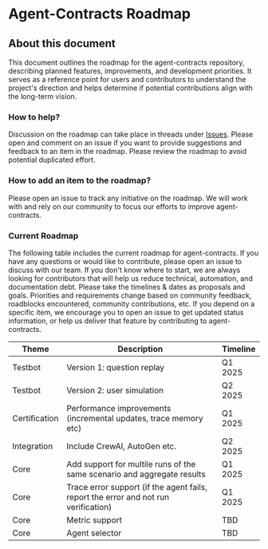 # Agent-Contracts Roadmap

## About this document

This document outlines the roadmap for the agent-contracts repository, describing planned features, improvements, and development priorities.
It serves as a reference point for users and contributors to understand the project's direction and helps determine if potential contributions align with the long-term vision.

### How to help?

Discussion on the roadmap can take place in threads under [Issues](https://github.com/relari-ai/agent-contracts/issues).
Please open and comment on an issue if you want to provide suggestions and feedback to an item in the roadmap.
Please review the roadmap to avoid potential duplicated effort.

### How to add an item to the roadmap?

Please open an issue to track any initiative on the roadmap.
We will work with and rely on our community to focus our efforts to improve agent-contracts.

### Current Roadmap

The following table includes the current roadmap for agent-contracts.
If you have any questions or would like to contribute, please open an issue to discuss with our team.
If you don't know where to start, we are always looking for contributors that will help us reduce technical, automation, and documentation debt.
Please take the timelines & dates as proposals and goals.
Priorities and requirements change based on community feedback, roadblocks encountered, community contributions, etc.
If you depend on a specific item, we encourage you to open an issue to get updated status information, or help us deliver that feature by contributing to agent-contracts.

| Theme         | Description                                                                         | Timeline |
| ------------- | ----------------------------------------------------------------------------------- | -------- |
| Testbot       | Version 1: question replay                                                          | Q1 2025  |
| Testbot       | Version 2: user simulation                                                          | Q2 2025  |
| Certification | Performance improvements (incremental updates, trace memory etc)                    | Q1 2025  |
| Integration   | Include CrewAI, AutoGen etc.                                                        | Q2 2025  |
| Core          | Add support for multile runs of the same scenario and aggregate results             | Q1 2025  |
| Core          | Trace error support (if the agent fails, report the error and not run verification) | Q1 2025  |
| Core          | Metric support                                                                      | TBD      |
| Core          | Agent selector                                                                      | TBD      |
